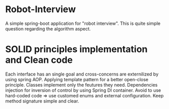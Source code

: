 # Robot-Interview
A simple spring-boot application for "robot interview".
This is quite simple question regarding the algorithm aspect.
# SOLID principles implementation and Clean code
Each interface has an single goal and cross-concerns are externilized by using spring AOP.
Applying template pattern for a better open-close principle.
Classes implement only the feutures they need.
Dependencies injection for inversion of control by using Spring DI container.
Avoid to use hard-coded code => use customed enums and external configuration.
Keep method signature simple and clear.


